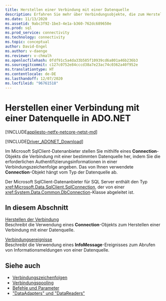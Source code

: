 ```yaml
---
title: Herstellen einer Verbindung mit einer Datenquelle
description: Erfahren Sie mehr über Verbindungsobjekte, die zum Herstellen einer Verbindung mit Datenquellen in ADO.NET verwendet werden. Das von Ihnen gewählte „Connection“-Objekt hängt vom Typ der Datenquelle ab.
ms.date: 11/13/2020
ms.assetid: 9abc3f92-1be3-4e1a-b360-762dc689650e
ms.prod: sql
ms.prod_service: connectivity
ms.technology: connectivity
ms.topic: conceptual
author: David-Engel
ms.author: v-daenge
ms.reviewer: v-chmalh
ms.openlocfilehash: 0fdf91c5a4da33b585f10939cd6a801a46b236b3
ms.sourcegitcommit: c127c0752e84cccd38a7e23ac74c0362a40f952e
ms.translationtype: HT
ms.contentlocale: de-DE
ms.lasthandoff: 12/07/2020
ms.locfileid: "96761518"
---
```

# <a name="connecting-to-a-data-source-in-adonet"></a>Herstellen einer Verbindung mit einer Datenquelle in ADO.NET

[!INCLUDE[appliesto-netfx-netcore-netst-md](../../includes/appliesto-netfx-netcore-netst-md.md)]

[!INCLUDE[Driver_ADONET_Download](../../includes/driver_adonet_download.md)]

Im Microsoft SqlClient-Datenanbieter stellen Sie mithilfe eines **Connection**-Objekts die Verbindung mit einer bestimmten Datenquelle her, indem Sie die erforderlichen Authentifizierungsinformationen in einer Verbindungszeichenfolge angeben. Das von Ihnen verwendete **Connection**-Objekt hängt vom Typ der Datenquelle ab.

Der Microsoft SqlClient-Datenanbieter für SQL Server enthält den Typ <xref:Microsoft.Data.SqlClient.SqlConnection>, der von einer <xref:System.Data.Common.DbConnection>-Klasse abgeleitet ist.

## <a name="in-this-section"></a>In diesem Abschnitt  

[Herstellen der Verbindung](establishing-connection.md)\
Beschreibt die Verwendung eines **Connection**-Objekts zum Herstellen einer Verbindung mit einer Datenquelle.

[Verbindungsereignisse](connection-events.md)\
Beschreibt die Verwendung eines **InfoMessage**-Ereignisses zum Abrufen von Informationsmeldungen von einer Datenquelle.

## <a name="see-also"></a>Siehe auch

- [Verbindungszeichenfolgen](connection-strings.md)
- [Verbindungspooling](connection-pooling.md)
- [Befehle und Parameter](commands-parameters.md)
- ["DataAdapters" und "DataReaders"](dataadapters-datareaders.md)
